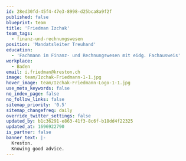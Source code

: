```yaml
---
id: 28ed30fd-45f4-47e3-8998-d25bca8a9f2f
published: false
blueprint: team
title: 'Friedman Izchak'
team_tags:
  - finanz-und-rechnungswesen
position: 'Mandatsleiter Treuhand'
education:
  - 'Fachmann im Finanz- und Rechnungswesen mit eidg. Fachausweis'
workplace:
  - Baden
email: i.friedman@kreston.ch
image: team/Izchak-Friedmann-1-1.jpg
hover_image: team/Izchak-Friedmann-Logo-1-1.jpg
use_meta_keywords: false
no_index_page: false
no_follow_links: false
sitemap_priority: '0.5'
sitemap_changefreq: daily
override_twitter_settings: false
updated_by: b1c36291-e863-41f3-8c6f-b18dd4f22325
updated_at: 1696922790
is_partner: false
banner_text: |-
  Kreston.
  Knowing good advice.
---
```


